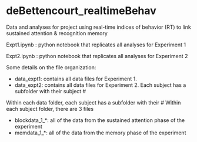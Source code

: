 # deBettencourt_realtimeBehav
Data and analyses for project using real-time indices of behavior (RT) to link sustained attention &amp; recognition memory

Expt1.ipynb : python notebook that replicates all analyses for Experiment 1

Expt2.ipynb : python notebook that replicates all analyses for Experiment 2


Some details on the file organization:

- data_expt1: contains all data files for Experiment 1. 
- data_expt2: contains all data files for Experiment 2. Each subject has a subfolder with their subject #

Within each data folder, each subject has a subfolder with their #
Within each subject folder, there are 3 files
- blockdata_1_*: all of the data from the sustained attention phase of the experiment 
- memdata_1_*: all of the data from the memory phase of the experiment
